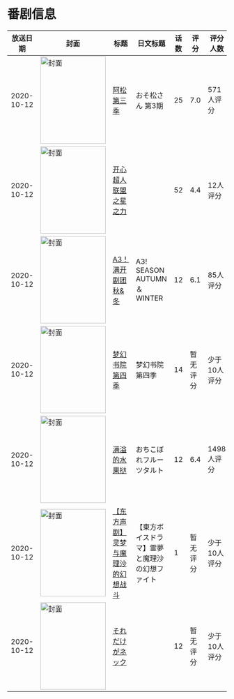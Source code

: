 # 番剧信息

|放送日期|封面|标题|日文标题|话数|评分|评分人数|
|---|---|---|---|---|---|---|
|2020-10-12|<img src="https://lain.bgm.tv/pic/cover/c/49/41/309910_E2fke.jpg" alt="封面" style="width:150px;height:200px;object-fit:cover;">|[阿松 第三季](https://bangumi.tv/subject/309910)|おそ松さん 第3期|25|7.0|571人评分|
|2020-10-12|<img src="https://lain.bgm.tv/pic/cover/c/76/ff/320427_384xY.jpg" alt="封面" style="width:150px;height:200px;object-fit:cover;">|[开心超人联盟之星之力](https://bangumi.tv/subject/320427)||52|4.4|12人评分|
|2020-10-12|<img src="https://lain.bgm.tv/pic/cover/c/8a/f4/289131_4cNs4.jpg" alt="封面" style="width:150px;height:200px;object-fit:cover;">|[A3！满开剧团 秋&冬](https://bangumi.tv/subject/289131)|A3! SEASON AUTUMN ＆ WINTER|12|6.1|85人评分|
|2020-10-12|<img src="https://lain.bgm.tv/pic/cover/c/2f/64/316183_1C1D7.jpg" alt="封面" style="width:150px;height:200px;object-fit:cover;">|[梦幻书院 第四季](https://bangumi.tv/subject/316183)|梦幻书院 第四季|14|暂无评分|少于10人评分|
|2020-10-12|<img src="https://lain.bgm.tv/pic/cover/c/0d/2e/279059_NNOnk.jpg" alt="封面" style="width:150px;height:200px;object-fit:cover;">|[满溢的水果挞](https://bangumi.tv/subject/279059)|おちこぼれフルーツタルト|12|6.4|1498人评分|
|2020-10-12|<img src="https://lain.bgm.tv/pic/cover/c/e2/3b/481987_AoJm1.jpg" alt="封面" style="width:150px;height:200px;object-fit:cover;">|[【东方声剧】灵梦与魔理沙的幻想战斗](https://bangumi.tv/subject/481987)|【東方ボイスドラマ】霊夢と魔理沙の幻想ファイト|1|暂无评分|少于10人评分|
|2020-10-12|<img src="https://lain.bgm.tv/pic/cover/c/20/a9/315133_1tyTo.jpg" alt="封面" style="width:150px;height:200px;object-fit:cover;">|[それだけがネック](https://bangumi.tv/subject/315133)||12|暂无评分|少于10人评分|
